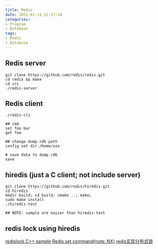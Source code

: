 ```yaml
---
title: Redis
date: 2021-01-11 21:27:34
categories:
- Program
- Database
tags:
- Redis
- Database
---
```


## Redis server

``` shell
git clone https://github.com/redis/redis.git
cd redis && make
cd src
./redis-server
```

## Redis client

``` shell
./redis-cli

## cmd
set foo bar
get foo

## change dump.rdb path
config set dir /home/xxx

# save data to dump.rdb
save
```

## hiredis (just a C client; not include server)

``` shellp
git clone https://github.com/redis/hiredis.git
cd hiredis
mkdir build; cd build; cmake ..; make;
sudo make install
./hiredis-test

## NOTE: sample are easier than hiredis-test
```

## redis lock using hiredis
[redislock C++ sample](https://github.com/yuhanfang/redislock)
[Redis set command(note: NX)](https://redis.io/commands/set)
[redis实现分布式锁](https://blog.csdn.net/xlgen157387/article/details/79036337)

